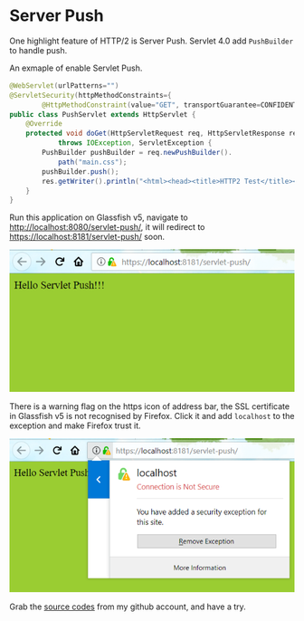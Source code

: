 # Server Push

One highlight feature of HTTP/2 is Server Push. Servlet 4.0 add `PushBuilder` to handle push.

An exmaple of enable Servlet Push.

```java
@WebServlet(urlPatterns="")
@ServletSecurity(httpMethodConstraints={
        @HttpMethodConstraint(value="GET", transportGuarantee=CONFIDENTIAL) })
public class PushServlet extends HttpServlet {
    @Override
    protected void doGet(HttpServletRequest req, HttpServletResponse res)
            throws IOException, ServletException {
        PushBuilder pushBuilder = req.newPushBuilder().
            path("main.css");
        pushBuilder.push();
        res.getWriter().println("<html><head><title>HTTP2 Test</title><link rel=\"stylesheet\" href=\"main.css\"></head><body>Hello Servlet Push!!!</body></html>");
    }
}
```

Run this application on Glassfish v5, navigate to [http://localhost:8080/servlet-push/](https://localhost:8080/servlet-push/), it will redirect to [https://localhost:8181/servlet-push/](https://localhost:8181/servlet-push/) soon.

![Server push](servlet-push1.png)

There is a warning flag on the https icon of address bar, the SSL certificate in Glassfish v5 is not recognised by Firefox. Click it and add `localhost` to the exception and make Firefox trust it.


![Server push](servlet-push2.png)


Grab the [source codes](https://github.com/hantsy/ee8-sandbox) from my github account, and have a try.
